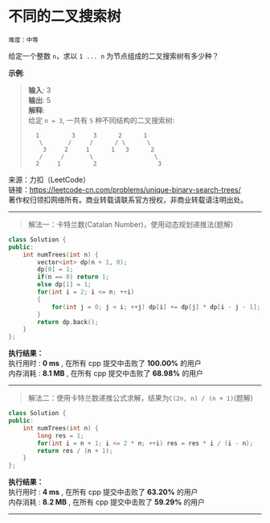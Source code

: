 # 不同的二叉搜索树 #  
`难度：中等` 

给定一个整数 `n`，求以 `1 ... n` 为节点组成的二叉搜索树有多少种？  

**示例**:   
>**输入**: 3   
>**输出**: 5  
>**解释**:   
>给定 `n = 3`, 一共有 `5` 种不同结构的二叉搜索树:  
>```  
>   1         3     3      2      1
>    \       /     /      / \      \
>     3     2     1      1   3      2
>    /     /       \                 \
>   2     1         2                 3
>```  

来源：力扣（LeetCode）  
链接：https://leetcode-cn.com/problems/unique-binary-search-trees/  
著作权归领扣网络所有。商业转载请联系官方授权，非商业转载请注明出处。  

---  
>解法一：卡特兰数(Catalan Number)，使用动态规划递推法(题解)  

```C++
class Solution {
public:
    int numTrees(int n) {
        vector<int> dp(n + 1, 0);
        dp[0] = 1;
        if(n == 0) return 1;
        else dp[1] = 1;
        for(int i = 2; i <= n; ++i)
        {
            for(int j = 0; j < i; ++j) dp[i] += dp[j] * dp[i - j - 1];
        }
        return dp.back();
    }
};
```  

**执行结果：**  
执行用时 : **0 ms** , 在所有 cpp 提交中击败了 **100.00%** 的用户  
内存消耗 : **8.1 MB** , 在所有 cpp 提交中击败了 **68.98%** 的用户  

---  
>解法二：使用卡特兰数递推公式求解，结果为`C(2n, n) / (n + 1)`(题解)  

```C++
class Solution {
public:
    int numTrees(int n) {
        long res = 1;
        for(int i = n + 1; i <= 2 * n; ++i) res = res * i / (i - n);
        return res / (n + 1);
    }
};
```  

**执行结果：**  
执行用时 : **4 ms** , 在所有 cpp 提交中击败了 **63.20%** 的用户  
内存消耗 : **8.2 MB** , 在所有 cpp 提交中击败了 **59.29%** 的用户  

---  